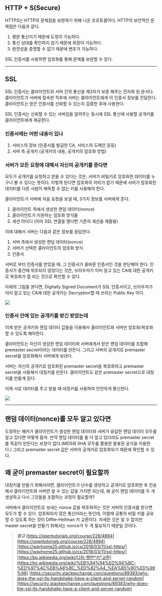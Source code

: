 ## HTTP + S(Secure)

HTTPS는 HTTP의 문제점을 보완하기 위해 나온 프로토콜이다. HTTP의 보안적인 문제점은 다음과 같다.

1. 평문 통신이기 때문에 도청이 가능하다.
2. 통신 상대를 확인하지 않기 때문에 위장이 가능하다.
3. 완전성을 증명할 수 없기 때문에 변조가 가능하다.

SSL 인증서를 사용하면 암호화를 통해 문제를 보완할 수 있다.

---

## SSL

SSL 인증서는 클라이언트와 서버 간의 통신을 제3자가 보증 해주는 전자화 된 문서다. 클라이언트가 서버에 접속한 직후에 서버는 클라이언트에게 이 인증서 정보를 전달한다. 클라이언트는 받은 인증서를 신뢰할 수 있는지 검증한 후에 사용한다.

SSL 인증서는 신뢰할 수 있는 서버임을 알려주는 동시에 SSL 통신에 사용할 공개키를 클라이언트에게 제공한다.

### 인증서에는 어떤 내용이 있나

1. 서비스의 정보 (인증서를 발급한 CA, 서비스의 도메인 등등)
2. 서버 측 공개키 (공개키의 내용, 공개키의 암호화 방법)

### 서버가 모든 요청에 대해서 자신의 공개키를 준다면

모두가 공개키를 요청하고 받을 수 있다는 것은, 서버가 비밀키로 암호화한 데이터를 누구나 볼 수 있다는 뜻이다. 이렇게 된다면 암호화의 의미가 없기 때문에 서버가 암호화한 데이터를 다른 사람이 해독할 수 없는 키를 사용해야 한다.

클라이언트가 서버에 처음 요청을 보낼 때, 3가지 정보를 서버에게 준다.

1. 클라이언트 측에서 생성한 랜덤 데이터(nonce)
2. 클라이언트가 지원하는 암호화 방식들
3. 세션 아이디 (이미 SSL 연결을 했다면 기존의 세션을 재활용)

이에 대해서 서버는 다음과 같은 정보를 응답한다.

1. 서버 측에서 생성한 랜덤 데이터(nonce)
2. 서버가 선택한 클라이언트의 암호화 방식
3. 인증서

서버로 부터 인증서를 받았을 때, 그 인증서가 올바른 인증서인 것을 판단해야 한다. 인증서가 중간에 위조되지 않았다는 것은, 브라우저가 이미 알고 있는 CA에 대한 공개키로 복호화가 잘 되는 것으로 확인할 수 있다.

아래의 그림을 본다면, Digitally Signed Document가 SSL 인증서이고, 브라우저가 이미 알고 있는 CA에 대한 공개키는 Decryption할 때 쓰이는 Public Key 이다.

![](https://user-content.gitlab-static.net/83902671c0cf66986c94018a4711fcf9be8041f0/68747470733a2f2f692e696d6775722e636f6d2f4e576d55457a622e706e67)

### 인증서 안에 있는 공개키를 받긴 받았는데

이제 받은 공개키와 랜덤 데이터 값들을 이용해서 클라이언트와 서버만 암호화/복호화 할 수 있도록 해야한다.

클라이언트는 자신이 생성한 랜덤 데이터와 서버에게서 받은 랜덤 데이터를 조합해 premaster secret이라는 데이터를 만든다. 그리고 서버의 공개키로 premaster secret을 암호화해서 서버에게 보낸다.

서버는 자신의 공개키로 암호화된 premaster secret을 복호화하고 premaster secret을 사용해서 대칭키를 만든다. 클라이언트도 같은 premaster secret으로 대칭키를 만들게 된다.

이제 서로 데이터를 주고 받을 때 대칭키를 사용하여 안전하게 통신한다.

![](https://user-content.gitlab-static.net/587d3bc6693b7e4642c2515aaae404294cba1db4/68747470733a2f2f692e696d6775722e636f6d2f5949667931774b2e706e67)

---

## 랜덤 데이터(nonce)를 모두 알고 있다면

도청하는 해커가 클라이언트가 생성한 랜덤 데이터와 서버가 응답한 랜덤 데이터 모두를 알고 있다면 어떻게 될까. 만약 랜덤 데이터를 둘 다 알고 있더라도 premaster secret를 똑같이 만든다는 보장이 없다.(MD5와 SHA 모두를 활용한 발표된 공식을 이용한다.) 그리고 premaster secret 값은 서버의 공개키로 암호화되기 때문에 확인할 수 있다.

## 왜 굳이 premaster secret이 필요할까

대칭키를 만들기 위해서라면, 클라이언트가 난수를 생성하고 공개키로 암호화한 후 전송해서 클라이언트와 서버만 알 수 있는 값을 가지면 되는데, 왜 굳이 랜덤 데이터를 두 개 생성하고 다시 그것들을 조합하는 과정이 필요할까?

서버에서 클라이언트로 보내는 nonce 값을 복호화하는 것은 서버의 인증서를 받으면 모두가 할 수 있다. 암호화되지 않은 통신이라는 뜻인데, 이럴때 공통의 비밀 키를 공유할 수 있도록 하는 것이 Diffie–Hellman 키 교환이다. 자세한 것은 알 수 없지만 master secret을 만들기 위해서는 nonce가 두 개 필요하기 때문일 것이다.

> **_참고_**
> [https://opentutorials.org/course/228/4894](https://opentutorials.org/course/228/4894)
> [https://wayhome25.github.io/cs/2018/03/11/ssl-https/](https://wayhome25.github.io/cs/2018/03/11/ssl-https/)
> [https://ko.wikipedia.org/wiki/디피-헬먼*키*교환](https://ko.wikipedia.org/wiki/%EB%94%94%ED%94%BC-%ED%97%AC%EB%A8%BC_%ED%82%A4_%EA%B5%90%ED%99%98)
> [https://security.stackexchange.com/questions/89383/why-does-the-ssl-tls-handshake-have-a-client-and-server-random](https://security.stackexchange.com/questions/89383/why-does-the-ssl-tls-handshake-have-a-client-and-server-random)
